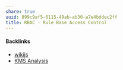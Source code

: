 ```yaml
---
share: true
uuid: 899c9af5-6115-49ab-ab30-a7e4bddec2ff
title: RBAC - Rule Base Access Control
---
```

#### Backlinks

* [wikijs](/c7f4916b-aecb-4d00-a8e3-bb4908e1158d)
* [KMS Analysis](/ea7bef36-42df-455b-8fb6-c8bdb458b6e5)